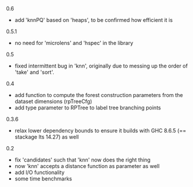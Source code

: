 0.6

- add 'knnPQ' based on 'heaps', to be confirmed how efficient it is

0.5.1

- no need for 'microlens' and 'hspec' in the library

0.5

- fixed intermittent bug in 'knn', originally due to messing up the order of 'take' and 'sort'.

0.4

- add function to compute the forest construction parameters from the dataset dimensions (rpTreeCfg)
- add type parameter to RPTree to label tree branching points

0.3.6

- relax lower dependency bounds to ensure it builds with GHC 8.6.5 (== stackage lts 14.27) as well

0.2

- fix 'candidates' such that 'knn' now does the right thing
- now 'knn' accepts a distance function as parameter as well
- add I/O functionality
- some time benchmarks

